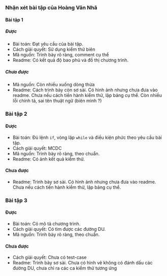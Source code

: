### Nhận xét bài tập của Hoàng Văn Nhã

#### Bài tập 1

##### Được
- Bài toán: Đạt yêu cầu của bài tập.
- Cách giải quyết: Sử dụng kiểm thử biên 
- Mã nguồn: Trình bày rõ ràng, comment cụ thể
- Readme: Có kết quả độ bao phủ và đồ thị chương trình. 

##### Chưa được
- Mã nguồn: Còn nhiều xuống dòng thừa
- Readme: Cách trình bày còn sơ sài. Có hình ảnh nhưng chưa đưa vào readme. Chưa nếu cách tiến hành kiểm thử, lập bảng cụ thể. Còn nhiều lỗi chính tả, sai tên thuật ngữ (biên mình ?)

### Bài tập 2

#### Được
- Bài toán: Đủ lệnh `if`, vòng lặp `while` và điều kiện phức theo yêu cầu bài tập.
- Cách giải quyết: MCDC
- Mã nguồn: Trình bày rõ ràng, theo chuẩn.
- Readme: Có ảnh kết quả kiểm thử.

#### Chưa được
- Readme: Trình bày sơ sài. Có hình ảnh nhưng chưa đưa vào readme. Chưa nếu cách tiến hành kiểm thử, lập bảng cụ thể.

### Bài tập 3

#### Được
- Bài toán: Có mô tả chương trình.
- Cách giải quyết: Có tìm được các đường DU.
- Mã nguồn: Trình bày rõ ràng, theo chuẩn.

#### Chưa được
- Cách giải quyết: Chưa có test-case
- Readme: Trình bày sơ sài. Chưa có hình vẽ không có đánh dấu các đường DU, chưa chỉ ra các ca kiểm thử tương ứng
